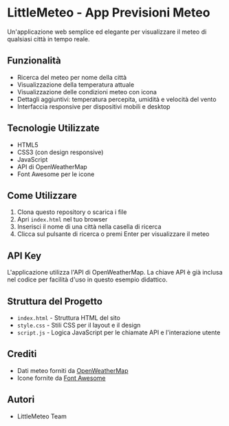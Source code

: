 # LittleMeteo - App Previsioni Meteo

Un'applicazione web semplice ed elegante per visualizzare il meteo di qualsiasi città in tempo reale.

## Funzionalità

- Ricerca del meteo per nome della città
- Visualizzazione della temperatura attuale
- Visualizzazione delle condizioni meteo con icona
- Dettagli aggiuntivi: temperatura percepita, umidità e velocità del vento
- Interfaccia responsive per dispositivi mobili e desktop

## Tecnologie Utilizzate

- HTML5
- CSS3 (con design responsive)
- JavaScript 
- API di OpenWeatherMap
- Font Awesome per le icone

## Come Utilizzare

1. Clona questo repository o scarica i file
2. Apri `index.html` nel tuo browser
3. Inserisci il nome di una città nella casella di ricerca
4. Clicca sul pulsante di ricerca o premi Enter per visualizzare il meteo

## API Key

L'applicazione utilizza l'API di OpenWeatherMap. La chiave API è già inclusa nel codice per facilità d'uso in questo esempio didattico.

## Struttura del Progetto

- `index.html` - Struttura HTML del sito
- `style.css` - Stili CSS per il layout e il design
- `script.js` - Logica JavaScript per le chiamate API e l'interazione utente

## Crediti

- Dati meteo forniti da [OpenWeatherMap](https://openweathermap.org/)
- Icone fornite da [Font Awesome](https://fontawesome.com/)

## Autori

- LittleMeteo Team 